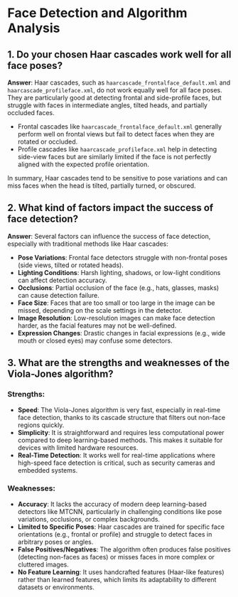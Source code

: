 
# Face Detection and Algorithm Analysis

## 1. Do your chosen Haar cascades work well for all face poses?

**Answer**: Haar cascades, such as `haarcascade_frontalface_default.xml` and `haarcascade_profileface.xml`, do not work equally well for all face poses. They are particularly good at detecting frontal and side-profile faces, but struggle with faces in intermediate angles, tilted heads, and partially occluded faces.

- Frontal cascades like `haarcascade_frontalface_default.xml` generally perform well on frontal views but fail to detect faces when they are rotated or occluded.
- Profile cascades like `haarcascade_profileface.xml` help in detecting side-view faces but are similarly limited if the face is not perfectly aligned with the expected profile orientation.

In summary, Haar cascades tend to be sensitive to pose variations and can miss faces when the head is tilted, partially turned, or obscured.

## 2. What kind of factors impact the success of face detection?

**Answer**: Several factors can influence the success of face detection, especially with traditional methods like Haar cascades:

- **Pose Variations**: Frontal face detectors struggle with non-frontal poses (side views, tilted or rotated heads).
- **Lighting Conditions**: Harsh lighting, shadows, or low-light conditions can affect detection accuracy.
- **Occlusions**: Partial occlusion of the face (e.g., hats, glasses, masks) can cause detection failure.
- **Face Size**: Faces that are too small or too large in the image can be missed, depending on the scale settings in the detector.
- **Image Resolution**: Low-resolution images can make face detection harder, as the facial features may not be well-defined.
- **Expression Changes**: Drastic changes in facial expressions (e.g., wide mouth or closed eyes) may confuse some detectors.

## 3. What are the strengths and weaknesses of the Viola-Jones algorithm?

### Strengths:

- **Speed**: The Viola-Jones algorithm is very fast, especially in real-time face detection, thanks to its cascade structure that filters out non-face regions quickly.
- **Simplicity**: It is straightforward and requires less computational power compared to deep learning-based methods. This makes it suitable for devices with limited hardware resources.
- **Real-Time Detection**: It works well for real-time applications where high-speed face detection is critical, such as security cameras and embedded systems.

### Weaknesses:

- **Accuracy**: It lacks the accuracy of modern deep learning-based detectors like MTCNN, particularly in challenging conditions like pose variations, occlusions, or complex backgrounds.
- **Limited to Specific Poses**: Haar cascades are trained for specific face orientations (e.g., frontal or profile) and struggle to detect faces in arbitrary poses or angles.
- **False Positives/Negatives**: The algorithm often produces false positives (detecting non-faces as faces) or misses faces in more complex or cluttered images.
- **No Feature Learning**: It uses handcrafted features (Haar-like features) rather than learned features, which limits its adaptability to different datasets or environments.
